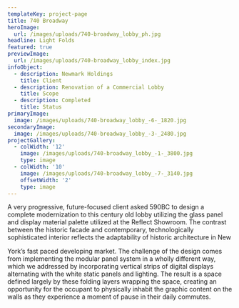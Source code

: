 ```yaml
---
templateKey: project-page
title: 740 Broadway
heroImage:
  url: /images/uploads/740-broadway_lobby_ph.jpg
headline: Light Folds
featured: true
previewImage:
  url: /images/uploads/740-broadway_lobby_index.jpg
infoObject:
  - description: Newmark Holdings
    title: Client
  - description: Renovation of a Commercial Lobby
    title: Scope
  - description: Completed
    title: Status
primaryImage:
  image: /images/uploads/740-broadway_lobby_-6-_1820.jpg
secondaryImage:
  image: /images/uploads/740-broadway_lobby_-3-_2480.jpg
projectGallery:
  - colWidth: '12'
    image: /images/uploads/740-broadway_lobby_-1-_3800.jpg
    type: image
  - colWidth: '10'
    image: /images/uploads/740-broadway_lobby_-7-_3140.jpg
    offsetWidth: '2'
    type: image
---
```

A very progressive, future-focused client asked 590BC to design a complete modernization to this century old lobby utilizing the glass panel and display material palette utilized at the Reflect Showroom. The contrast between the historic facade and contemporary, technologically sophisticated interior reflects the adaptability of historic architecture in New

York’s fast paced developing market. The challenge of the design comes from implementing the modular panel system in a wholly different way, which we addressed by incorporating vertical strips of digital displays alternating with the white static panels and lighting. The result is a space defined largely by these folding layers wrapping the space, creating an opportunity for the occupant to physically inhabit the graphic content on the walls as they experience a moment of pause in their daily commutes.
